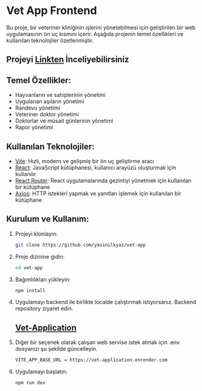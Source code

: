 # Vet App Frontend

Bu proje, bir veteriner kliniğinin işlerini yönetebilmesi için geliştirilen bir web uygulamasının ön uç kısmını içerir. Aşağıda projenin temel özellikleri ve kullanılan teknolojiler özetlenmiştir.

## Projeyi [Linkten](https://vet-app-ilkyaz.netlify.app/) İnceliyebilirsiniz 



## Temel Özellikler:

- Hayvanların ve sahiplerinin yönetimi
- Uygulanan aşıların yönetimi
- Randevu yönetimi
- Veteriner doktor yönetimi
- Doktorlar ve müsait günlerinin yönetimi
- Rapor yönetimi

## Kullanılan Teknolojiler:

- [Vite](https://vitejs.dev/): Hızlı, modern ve gelişmiş bir ön uç geliştirme aracı
- [React](https://reactjs.org/): JavaScript kütüphanesi, kullanıcı arayüzü oluşturmak için kullanılır
- [React Router](https://reactrouter.com/): React uygulamalarında gezintiyi yönetmek için kullanılan bir kütüphane
- [Axios](https://axios-http.com/): HTTP istekleri yapmak ve yanıtları işlemek için kullanılan bir kütüphane

## Kurulum ve Kullanım:

1. Projeyi klonlayın:

   ```bash
   git clone https://github.com/yasinilkyaz/vet-app

2. Proje dizinine gidin:

    ```bash
    cd vet-app
3. Bağımlılıkları yükleyin:

    ```bash
    npm install

4. Uygulamayı backend ile birlikte localde çalıştırmak istiyorsanız. Backend repository ziyaret edin.

    
    ## [Vet-Application](https://github.com/yasinilkyaz/Vet-Application)

5. Diğer bir seçenek olarak çalışan web servise istek atmak için .env dosyanızı şu şekilde güncelleyin.

    ```bash
    VITE_APP_BASE_URL = https://vet-application.onrender.com

6. Uygulamayı başlatın:

    ```bash
    npm run dev